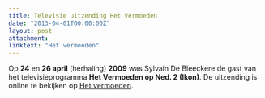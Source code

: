 ```yaml
---
title: Televisie uitzending Het Vermoeden
date: "2013-04-01T00:00:00Z"
layout: post
attachment: 
linktext: "Het vermoeden"
---
```

Op **24** en **26 april** (herhaling) **2009** was Sylvain De Bleeckere de gast van het televisieprogramma **Het Vermoeden op Ned. 2 (Ikon)**.
 De uitzending is online te bekijken op [Het vermoeden](http://www.npo.nl/het-vermoeden/12-09-2009/POW_00245630).
 
